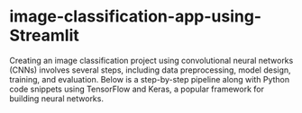 # image-classification-app-using-Streamlit
Creating an image classification project using convolutional neural networks (CNNs) involves several steps, including data preprocessing, model design, training, and evaluation. Below is a step-by-step pipeline along with Python code snippets using TensorFlow and Keras, a popular framework for building neural networks.
